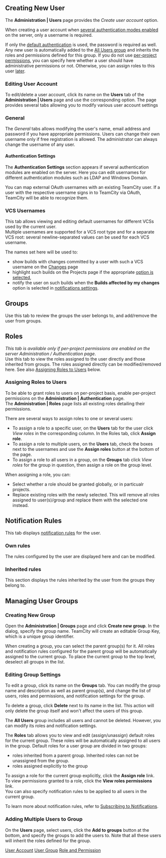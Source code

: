 [//]: # (title: Managing Users and User Groups)
[//]: # (auxiliary-id: Managing Users and User Groups)

## Creating New User

The __Administration | Users__ page provides the _Create user account_ option.

When creating a user account when [several authentication modes enabled](configuring-authentication-settings.md#Enabling+Multiple+Authentication+Modules) on the server, only a username is required.

If only the [default authentication](authentication-modules.md) is used, the password is required as well. Any new user is automatically added to the [All Users group](user-group.md#%22All+Users%22+Group) and inherits the roles and permissions defined for this group. If you do not use [per-project permissions](role-and-permission.md#Authorization+Mode), you can specify here whether a user should have administrative permissions or not. Otherwise, you can assign roles to this user [later](#Assigning+Roles+to+Users).

<anchor name="ManagingUsersandUserGroups-EditingUserAccount"/>

### Editing User Account

To edit/delete a user account, click its name on the __Users__ tab of the __Administration | Users__ page and use the corresponding option. The page provides several tabs allowing you to modify various user account settings

### General

The _General_ tabs allows modifying the user's name, email address and password if you have appropriate permissions. Users can change their own username only if free registration is allowed. The administrator can always change the username of any user.

#### Authentication Settings

The __Authentication Settings__ section appears if several authentication modules are enabled on the server. Here you can edit usernames for different authentication modules such as LDAP and Windows Domain.   
  
You can map external OAuth usernames with an existing TeamCity user. If a user with the respective username signs in to TeamCity via OAuth, TeamCity will be able to recognize them.

 <anchor name="vcsUsername"/>

<anchor name="ManagingUsersandUserGroups-vcsUsername"/>

### VCS Usernames

This tab allows viewing and editing default usernames for different VCSs used by the current user.   
Multiple usernames are supported for a VCS root type and for a separate VCS root: several newline-separated values can be used for each VCS username.

The names set here will be used to:
* show builds with changes committed by a user with such a VCS username on the [Changes](viewing-your-changes.md) page
* highlight such builds on the Projects page if the appropriate [option is selected](managing-your-user-account.md#Customizing+UI),
* notify the user on such builds when the __Builds affected by my changes__ option is selected in [notifications settings](subscribing-to-notifications.md#What+Will+Be+Watched).

## Groups

Use this tab to review the groups the user belongs to, and add/remove the user from groups.

## Roles

_This tab is available only if per\-project permissions are enabled on the server Administration / Authentication page_.    
Use this tab to view the roles assigned to the user directly and those inherited from groups. The roles assigned directly can be modified/removed here. See also [Assigning Roles to Users](#Assigning+Roles+to+Users) below.

<anchor name="assigningRoles"/>

<anchor name="ManagingUsersandUserGroups-Assigningrolestousers"/>

### Assigning Roles to Users

[//]: # (AltHead: assigningRoles)

<tip>

To be able to grant roles to users on per\-project basis, enable per\-project permissions on the __Administration | Authentication__ page.   
The __Administration | Roles__ page lists all existing roles detailing their permissions.
</tip>

There are several ways to assign roles to one or several users:
* To assign a role to a specific user, on the __Users__ tab for the user click _View roles_ in the corresponding column. In the Roles tab, click __Assign role__.
* To assign a role to multiple users, on the __Users__ tab, check the boxes next to the usernames and use the __Assign roles__ button at the bottom of the page.
* To assign a role to all users in a group, on the __Groups__ tab click _View roles_ for the group in question, then assign a role on the group level.   

When assigning a role, you can:
* Select whether a role should be granted globally, or in particualr projects.
* Replace existing roles with the newly selected. This will remove all roles assigned to user(s)/group and replace them with the selected one instead.

## Notification Rules

This tab displays [notification rules](subscribing-to-notifications.md) for the user.

### Own rules

The rules configured by the user are displayed here and can be modified.

### Inherited rules

This section displays the rules inherited by the user from the groups they belong to.

## Managing User Groups

### Creating New Group

Open the __Administration | Groups__ page and сlick __Create new group__. In the dialog, specify the group name. TeamCity will create an editable Group Key, which is a unique group identifier.

When creating a group, you can select the parent group(s) for it. All roles and notification rules configured for the parent group will be automatically assigned to the current group. To place the current group to the top level, deselect all groups in the list.

### Editing Group Settings

To edit a group, click its name on the __Groups__ tab. You can modify the group name and description as well as parent group(s), and change the list of users, roles and permissions, and notification settings for the group.

To delete a group, click __Delete__ next to its name in the list. This action will only delete the group itself and won't affect the users of this group.

<tip>

The __All Users__ group includes all users and cannot be deleted. However, you can modify its roles and notification settings.
</tip>

The __Roles__ tab allows you to view and edit (assign/unassign) default roles for the current group. These roles will be automatically assigned to all users in the group. Default roles for a user group are divided in two groups:
* roles inherited from a parent group. Inherited roles can not be unassigned from the group.
* roles assigned explicitly to the group

To assign a role for the current group explicitly, click the __Assign role__ link.    
To view permissions granted to a role, click the __View roles permissions__ link.    
You can also specify notification rules to be applied to all users in the current group.   

To learn more about notification rules, refer to [Subscribing to Notifications](subscribing-to-notifications.md).

### Adding Multiple Users to Group

On the __Users__ page, select users, click the __Add to groups__ button at the bottom, and specify the groups  to add the users to. Note that all these users will inherit the roles defined for the group.

 <seealso>
        <category ref="concepts">
            <a href="user-account.md">User Account</a>
            <a href="user-group.md">User Group</a>
            <a href="role-and-permission.md">Role and Permission</a>
        </category>
</seealso>